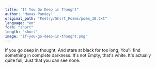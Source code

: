 ```yaml
---
title: "If You Go Deep in Thought"
author: "Manas Pandey"
original_path: "Poetry/Short_Poems/poem_38.txt"
language: "en"
form: "short"
length: "short"
image: "if-you-go-deep-in-thought.png"
---
```

If you go deep in thought,
And stare at black for too long,
You'll find something in complete darkness.
It's not Empty, that's white.
It's actually quite full,
Just that you can see none.
